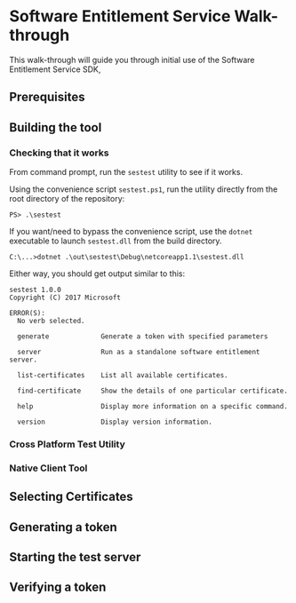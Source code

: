 # Software Entitlement Service Walk-through

This walk-through will guide you through initial use of the Software Entitlement Service SDK, 

## Prerequisites


## Building the tool

### Checking that it works

From command prompt, run the `sestest` utility to see if it works.

Using the convenience script `sestest.ps1`, run the utility directly from the root directory of the repository:

```
PS> .\sestest
```

If you want/need to bypass the convenience script, use the `dotnet` executable to launch `sestest.dll` from the build directory.

```
C:\...>dotnet .\out\sestest\Debug\netcoreapp1.1\sestest.dll
```

Either way, you should get output similar to this:

```
sestest 1.0.0
Copyright (C) 2017 Microsoft

ERROR(S):
  No verb selected.

  generate             Generate a token with specified parameters

  server               Run as a standalone software entitlement server.

  list-certificates    List all available certificates.

  find-certificate     Show the details of one particular certificate.

  help                 Display more information on a specific command.

  version              Display version information.
```

### Cross Platform Test Utility

### Native Client Tool

## Selecting Certificates

## Generating a token

## Starting the test server

## Verifying a token

